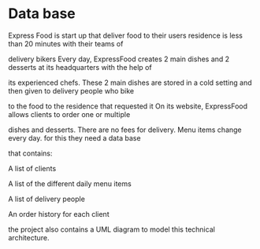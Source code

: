 # Data base 


Express Food is  start up that deliver food to their users residence is less than 20 minutes with their teams of

delivery bikers Every day, ExpressFood creates 2 main dishes and 2 desserts at its headquarters with the help of 

its experienced chefs. These 2 main dishes are stored in a cold setting and then given to delivery people who bike

to the food to the residence that requested it On its website, ExpressFood allows clients to order one or multiple

dishes and desserts. There are no fees for delivery. Menu items change every day. for this they need a data base 

that contains:

A list of clients

A list of the different daily menu items

A list of delivery people

An order history for each client

the project also contains a UML diagram to model this technical architecture.
